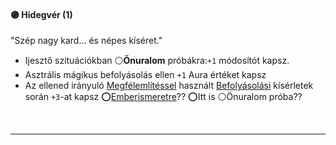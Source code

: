 #### 🟣 Hidegvér (1)

"Szép nagy kard... és népes kíséret."

- Ijesztő szituációkban ⚪**Önuralom** próbákra:`+1` módosítót kapsz.
- Asztrális mágikus befolyásolás ellen `+1` Aura értéket kapsz
- Az ellened irányuló [Megfélemlítéssel](../hatterek.szabad/megfelemlites.md) használt [Befolyásolási](../kepzettsegek/befolyasolas.md) kísérletek során `+3`-at kapsz ⭕[Emberismeretre](../kepzettsegek/emberismeret.md)?? ⭕Itt is ⚪Önuralom próba??

<br />

---
